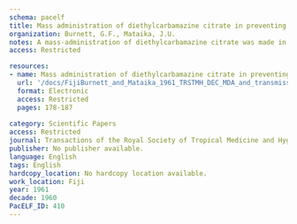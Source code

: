 ```yaml
---
schema: pacelf
title: Mass administration of diethylcarbamazine citrate in preventing transmission of aperiodic human filariasis
organization: Burnett, G.F., Mataika, J.U.
notes: A mass-administration of diethylcarbamazine citrate was made in Fiji in an attempt to interrupt transmission of aperiodic human filariasis. Two courses of drug were given to everyone, of approximately 6 mg. per kg. per dose, six doses being given at weekly intervals; 1,226 people completed the first course, 911 the second. The mean microfilarial infection rate was reduced from 12.2 per cent. to 2.7 per cent., five months after the end of the second course, and the mean microfilarial density from 4.048 to 0.360, reductions of 79 per cent. and 91.1 per cent. There was a considerable movement of people in and out of the area, which reduced the apparent effect of the drug. Reductions in m.f.r. and m.f.d. for people found positive were 65 per cent. and 96.24 per cent. for one course (127 subjects) and 92 per cent. and 99.76 per cent. for two (89 subjects). Transmission of filariasis may have ceased, no mature infections being found in the vector species after medication of the people.
access: Restricted

resources:
- name: Mass administration of diethylcarbamazine citrate in preventing transmission of aperiodic human filariasis
  url: '/docs/FijiBurnett_and_Mataika_1961_TRSTMH_DEC_MDA_and_transmission_of_aperiodic_LF_1.txt'
  format: Electronic
  access: Restricted
  pages: 178-187
 
category: Scientific Papers
access: Restricted
journal: Transactions of the Royal Society of Tropical Medicine and Hygiene
publisher: No publisher available. 
language: English 
tags: English 
hardcopy_location: No hardcopy location available.
work_location: Fiji
year: 1961
decade: 1960
PacELF_ID: 410
---
```

